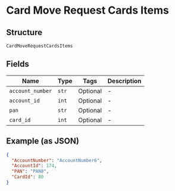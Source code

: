
# Card Move Request Cards Items

## Structure

`CardMoveRequestCardsItems`

## Fields

| Name | Type | Tags | Description |
|  --- | --- | --- | --- |
| `account_number` | `str` | Optional | - |
| `account_id` | `int` | Optional | - |
| `pan` | `str` | Optional | - |
| `card_id` | `int` | Optional | - |

## Example (as JSON)

```json
{
  "AccountNumber": "AccountNumber6",
  "AccountId": 174,
  "PAN": "PAN8",
  "CardId": 80
}
```

